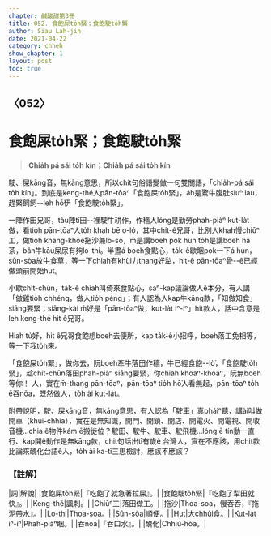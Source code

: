 ```yaml
---
chapter: 鹹酸甜第3冊
title: 052. 食飽屎to̍h緊；食飽駛to̍h緊
author: Siau Lah-jih
date: 2021-04-22
category: chheh
show_chapter: 1
layout: post
toc: true
---
```


## 〈052〉
# 食飽屎to̍h緊；食飽駛to̍h緊
> **Chia̍h pá sái to̍h kín；Chia̍h pá sái to̍h kín**
 
駛、屎kāng音，無kāng意思，所以chit句俗語變做一句雙關語，「chia̍h-pá sái to̍h kín」。到底是keng-thé人pān-tōaⁿ「食飽屎to̍h緊」，a̍h是驚牛腹肚siuⁿ iau，趕緊飼飼--leh hō͘伊「食飽駛to̍h緊」。

一陣作田兄哥，tàu陣tī田--裡駛牛耕作，作穡人lóng是勤勞phah-piàⁿ kut-la̍t做，看tio̍h pān-tōaⁿ人to̍h khah bē o-ló，其中chi̍t-ê兄哥，比別人khah慢chiūⁿ工，做tio̍h khang-khòe拖沙兼lo-so，m̄是講boeh pok hun to̍h是講boeh ha茶，bân牛kāu屎尿有夠lo-thi。半晝á boeh食點心，ta̍k-ê歇睏pok一下á hun，sūn-sòa放牛食草，等一下chiah有khùi力thang好犁，hit-ê pān-tōaⁿ骨--ê已經做頭前開始hut。

小歇chi̍t-chūn，ta̍k-ê chiah叫倚來食點心，saⁿ-kap議論做人ê本分，有人講「做雞tio̍h chhéng，做人tio̍h péng」；有人認為人kap牛kāng款，「知做知食」siāng要緊；siāng-kài m̄好是「pān-tōaⁿ做，kut-la̍t iⁿ-iⁿ」hit款人，話中含意是leh keng-thé hit ê兄哥。

Hiah tú好，hit ê兄哥食飽想boeh去便所，kap ta̍k-ê小招呼，boeh落工免相等，等一下我to̍h來。

「食飽屎to̍h緊」，做你去，阮boeh牽牛落田作穡，牛已經食飽--lò͘，「食飽駛to̍h緊」，趁chit-chūn落田phah-piàⁿ siāng要緊，你chiah khoaⁿ-khoaⁿ，阮無boeh等你！
人，實在m̄-thang pān-tōaⁿ，pān-tōaⁿ tio̍h hō͘人看無起，pān-tōaⁿ to̍h ē吞nōa，既然做人，to̍h ài kut-la̍t。

附帶說明，駛、屎kāng音，無kāng意思，有人認為「駛車」真pháiⁿ聽，講ài叫做開車（khui-chhia），實在是無知識，開門、開鎖、開店、開電火、開電視、開收音機…chia ê物件kám ē搬徙位？駛田、駛牛、駛車、駛飛機…lóng ē tín動一直行、kap開ê動作是無kāng款，chit句話出tī有歲ê 台灣人，實在不應該，用chit款比論來醜化台語ê人，to̍h ài ka-tī三思檢討，應該不應該？

 
### 【註解】

|詞|解說|
|食飽屎to̍h緊|『吃飽了就急著拉屎』。|
|食飽駛to̍h緊|『吃飽了犁田就快』。|
|Keng-thé|諷刺。|
|Chiūⁿ工|落田做工。|
|拖沙|Thoa-soa，慢吞吞，『拖泥帶水』。|
|Lo-thi|Thoa-soa。|
|Sūn-sòa|順便。|
|Hut|大chhùi食。|
|Kut-la̍t iⁿ-iⁿ|Phah-piàⁿ睏。|
|吞nōa|『吞口水』。|
|醜化|Chhiú-hòa。|
